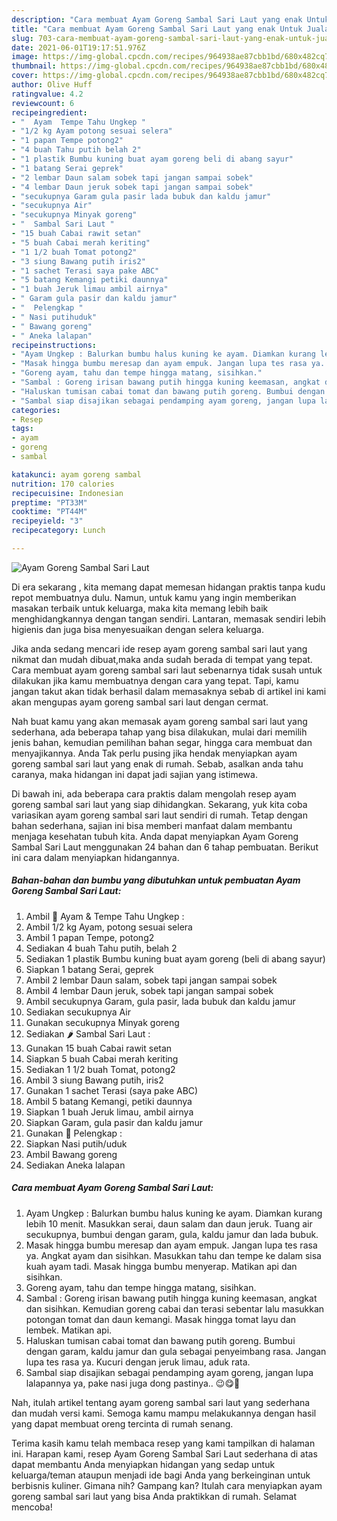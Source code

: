 ```yaml
---
description: "Cara membuat Ayam Goreng Sambal Sari Laut yang enak Untuk Jualan"
title: "Cara membuat Ayam Goreng Sambal Sari Laut yang enak Untuk Jualan"
slug: 703-cara-membuat-ayam-goreng-sambal-sari-laut-yang-enak-untuk-jualan
date: 2021-06-01T19:17:51.976Z
image: https://img-global.cpcdn.com/recipes/964938ae87cbb1bd/680x482cq70/ayam-goreng-sambal-sari-laut-foto-resep-utama.jpg
thumbnail: https://img-global.cpcdn.com/recipes/964938ae87cbb1bd/680x482cq70/ayam-goreng-sambal-sari-laut-foto-resep-utama.jpg
cover: https://img-global.cpcdn.com/recipes/964938ae87cbb1bd/680x482cq70/ayam-goreng-sambal-sari-laut-foto-resep-utama.jpg
author: Olive Huff
ratingvalue: 4.2
reviewcount: 6
recipeingredient:
- "  Ayam  Tempe Tahu Ungkep "
- "1/2 kg Ayam potong sesuai selera"
- "1 papan Tempe potong2"
- "4 buah Tahu putih belah 2"
- "1 plastik Bumbu kuning buat ayam goreng beli di abang sayur"
- "1 batang Serai geprek"
- "2 lembar Daun salam sobek tapi jangan sampai sobek"
- "4 lembar Daun jeruk sobek tapi jangan sampai sobek"
- "secukupnya Garam gula pasir lada bubuk dan kaldu jamur"
- "secukupnya Air"
- "secukupnya Minyak goreng"
- "  Sambal Sari Laut "
- "15 buah Cabai rawit setan"
- "5 buah Cabai merah keriting"
- "1 1/2 buah Tomat potong2"
- "3 siung Bawang putih iris2"
- "1 sachet Terasi saya pake ABC"
- "5 batang Kemangi petiki daunnya"
- "1 buah Jeruk limau ambil airnya"
- " Garam gula pasir dan kaldu jamur"
- "  Pelengkap "
- " Nasi putihuduk"
- " Bawang goreng"
- " Aneka lalapan"
recipeinstructions:
- "Ayam Ungkep : Balurkan bumbu halus kuning ke ayam. Diamkan kurang lebih 10 menit. Masukkan serai, daun salam dan daun jeruk. Tuang air secukupnya, bumbui dengan garam, gula, kaldu jamur dan lada bubuk."
- "Masak hingga bumbu meresap dan ayam empuk. Jangan lupa tes rasa ya. Angkat ayam dan sisihkan. Masukkan tahu dan tempe ke dalam sisa kuah ayam tadi. Masak hingga bumbu menyerap. Matikan api dan sisihkan."
- "Goreng ayam, tahu dan tempe hingga matang, sisihkan."
- "Sambal : Goreng irisan bawang putih hingga kuning keemasan, angkat dan sisihkan. Kemudian goreng cabai dan terasi sebentar lalu masukkan potongan tomat dan daun kemangi. Masak hingga tomat layu dan lembek. Matikan api."
- "Haluskan tumisan cabai tomat dan bawang putih goreng. Bumbui dengan garam, kaldu jamur dan gula sebagai penyeimbang rasa. Jangan lupa tes rasa ya. Kucuri dengan jeruk limau, aduk rata."
- "Sambal siap disajikan sebagai pendamping ayam goreng, jangan lupa lalapannya ya, pake nasi juga dong pastinya.. 😉😋🤭"
categories:
- Resep
tags:
- ayam
- goreng
- sambal

katakunci: ayam goreng sambal 
nutrition: 170 calories
recipecuisine: Indonesian
preptime: "PT33M"
cooktime: "PT44M"
recipeyield: "3"
recipecategory: Lunch

---
```



![Ayam Goreng Sambal Sari Laut](https://img-global.cpcdn.com/recipes/964938ae87cbb1bd/680x482cq70/ayam-goreng-sambal-sari-laut-foto-resep-utama.jpg)

Di era  sekarang , kita memang dapat memesan hidangan praktis tanpa kudu repot membuatnya dulu. Namun, untuk kamu yang ingin memberikan masakan terbaik untuk keluarga, maka kita memang lebih baik menghidangkannya dengan tangan sendiri. Lantaran, memasak sendiri lebih higienis dan juga bisa menyesuaikan dengan selera keluarga.

Jika anda sedang mencari ide resep ayam goreng sambal sari laut yang nikmat dan mudah dibuat,maka anda sudah berada di tempat yang tepat. Cara membuat ayam goreng sambal sari laut  sebenarnya tidak susah untuk dilakukan jika kamu membuatnya dengan cara yang tepat. Tapi, kamu jangan takut akan tidak berhasil dalam memasaknya 
sebab di artikel ini kami akan mengupas ayam goreng sambal sari laut dengan cermat.  



Nah buat kamu yang akan memasak ayam goreng sambal sari laut yang sederhana, ada beberapa tahap yang bisa dilakukan, mulai dari memilih jenis bahan, kemudian pemilihan bahan segar, hingga cara membuat dan menyajikannya. Anda Tak perlu pusing jika hendak menyiapkan ayam goreng sambal sari laut yang enak di rumah. Sebab, asalkan anda  tahu caranya, maka hidangan ini dapat jadi sajian yang istimewa.

Di bawah ini, ada beberapa cara praktis  dalam mengolah resep ayam goreng sambal sari laut yang siap dihidangkan. Sekarang, yuk kita coba variasikan ayam goreng sambal sari laut sendiri di rumah. Tetap dengan bahan sederhana, sajian ini bisa memberi manfaat dalam membantu menjaga kesehatan tubuh kita. Anda dapat menyiapkan Ayam Goreng Sambal Sari Laut menggunakan 24 bahan dan 6 tahap pembuatan. Berikut ini cara dalam menyiapkan hidangannya.

<!--inarticleads1-->

##### Bahan-bahan dan bumbu yang dibutuhkan untuk pembuatan Ayam Goreng Sambal Sari Laut:

1. Ambil  🍗 Ayam &amp; Tempe Tahu Ungkep :
1. Ambil 1/2 kg Ayam, potong sesuai selera
1. Ambil 1 papan Tempe, potong2
1. Sediakan 4 buah Tahu putih, belah 2
1. Sediakan 1 plastik Bumbu kuning buat ayam goreng (beli di abang sayur)
1. Siapkan 1 batang Serai, geprek
1. Ambil 2 lembar Daun salam, sobek tapi jangan sampai sobek
1. Ambil 4 lembar Daun jeruk, sobek tapi jangan sampai sobek
1. Ambil secukupnya Garam, gula pasir, lada bubuk dan kaldu jamur
1. Sediakan secukupnya Air
1. Gunakan secukupnya Minyak goreng
1. Sediakan  🌶 Sambal Sari Laut :
1. Gunakan 15 buah Cabai rawit setan
1. Siapkan 5 buah Cabai merah keriting
1. Sediakan 1 1/2 buah Tomat, potong2
1. Ambil 3 siung Bawang putih, iris2
1. Gunakan 1 sachet Terasi (saya pake ABC)
1. Ambil 5 batang Kemangi, petiki daunnya
1. Siapkan 1 buah Jeruk limau, ambil airnya
1. Siapkan  Garam, gula pasir dan kaldu jamur
1. Gunakan  🥒 Pelengkap :
1. Siapkan  Nasi putih/uduk
1. Ambil  Bawang goreng
1. Sediakan  Aneka lalapan




<!--inarticleads2-->

##### Cara membuat Ayam Goreng Sambal Sari Laut:

1. Ayam Ungkep : Balurkan bumbu halus kuning ke ayam. Diamkan kurang lebih 10 menit. Masukkan serai, daun salam dan daun jeruk. Tuang air secukupnya, bumbui dengan garam, gula, kaldu jamur dan lada bubuk.
1. Masak hingga bumbu meresap dan ayam empuk. Jangan lupa tes rasa ya. Angkat ayam dan sisihkan. Masukkan tahu dan tempe ke dalam sisa kuah ayam tadi. Masak hingga bumbu menyerap. Matikan api dan sisihkan.
1. Goreng ayam, tahu dan tempe hingga matang, sisihkan.
1. Sambal : Goreng irisan bawang putih hingga kuning keemasan, angkat dan sisihkan. Kemudian goreng cabai dan terasi sebentar lalu masukkan potongan tomat dan daun kemangi. Masak hingga tomat layu dan lembek. Matikan api.
1. Haluskan tumisan cabai tomat dan bawang putih goreng. Bumbui dengan garam, kaldu jamur dan gula sebagai penyeimbang rasa. Jangan lupa tes rasa ya. Kucuri dengan jeruk limau, aduk rata.
1. Sambal siap disajikan sebagai pendamping ayam goreng, jangan lupa lalapannya ya, pake nasi juga dong pastinya.. 😉😋🤭




Nah, itulah artikel tentang  ayam goreng sambal sari laut  yang sederhana dan mudah versi kami. Semoga kamu mampu melakukannya dengan hasil yang dapat membuat oreng tercinta di rumah senang. 

Terima kasih kamu telah membaca resep yang kami tampilkan di halaman ini. Harapan kami, resep  Ayam Goreng Sambal Sari Laut sederhana di atas dapat membantu Anda menyiapkan hidangan yang sedap untuk keluarga/teman ataupun menjadi ide bagi Anda yang berkeinginan untuk berbisnis kuliner. Gimana nih? Gampang kan? Itulah cara menyiapkan ayam goreng sambal sari laut yang bisa Anda praktikkan di rumah. Selamat mencoba!

